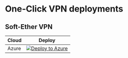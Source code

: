 # One-Click VPN deployments

## Soft-Ether VPN

| Cloud        | Deploy           | 
| ------------- |:-------------:|
| Azure      | [![Deploy to Azure](https://aka.ms/deploytoazurebutton)](https://portal.azure.com/#create/Microsoft.Template/uri/https%3A%2F%2Fraw.githubusercontent.com%2Fspar%2Fvpnoncloud%2Fmaster%2Fsoftether%2Fazure%2Fdebian%2Ftemplate.json) |

